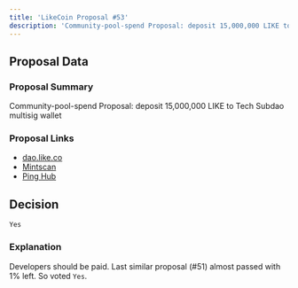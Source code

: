 ```yaml
---
title: 'LikeCoin Proposal #53'
description: 'Community-pool-spend Proposal: deposit 15,000,000 LIKE to Tech Subdao multisig wallet'
---
```


## Proposal Data

### Proposal Summary
Community-pool-spend Proposal: deposit 15,000,000 LIKE to Tech Subdao multisig wallet

### Proposal Links
- [dao.like.co](https://dao.like.co/proposals/53)
- [Mintscan](https://www.mintscan.io/likecoin/proposals/53)
- [Ping Hub](https://ping.pub/likecoin/gov/53)


## Decision
`Yes`

### Explanation
Developers should be paid. Last similar proposal (#51) almost passed with 1% left. So voted `Yes`.
